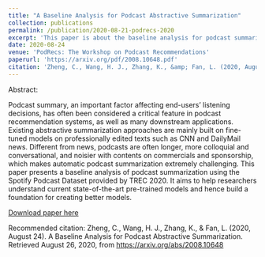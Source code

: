 ```yaml
---
title: "A Baseline Analysis for Podcast Abstractive Summarization"
collection: publications
permalink: /publication/2020-08-21-podrecs-2020
excerpt: 'This paper is about the baseline analysis for podcast summarization task.'
date: 2020-08-24
venue: 'PodRecs: The Workshop on Podcast Recommendations'
paperurl: 'https://arxiv.org/pdf/2008.10648.pdf'
citation: 'Zheng, C., Wang, H. J., Zhang, K., &amp; Fan, L. (2020, August 24). A Baseline Analysis for Podcast Abstractive Summarization. Retrieved August 26, 2020, from https://arxiv.org/abs/2008.10648'
---
```

Abstract:

Podcast summary, an important factor affecting end-users’ listening decisions, has often been considered a critical feature in podcast recommendation systems, as well as many downstream applications. Existing abstractive summarization approaches are mainly built on fine-tuned models on professionally edited texts such as CNN and DailyMail news. Different from news, podcasts are often longer, more colloquial and conversational, and noisier with contents on commercials and sponsorship, which makes automatic podcast summarization extremely challenging. This paper presents a baseline analysis of podcast summarization using the Spotify Podcast Dataset provided by TREC 2020. It aims to help researchers understand current state-of-the-art pre-trained models and hence build a foundation for creating better models.

[Download paper here](https://arxiv.org/pdf/2008.10648.pdf)

Recommended citation: Zheng, C., Wang, H. J., Zhang, K., &amp; Fan, L. (2020, August 24). A Baseline Analysis for Podcast Abstractive Summarization. Retrieved August 26, 2020, from https://arxiv.org/abs/2008.10648